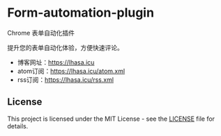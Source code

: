 # Form-automation-plugin

Chrome 表单自动化插件

提升您的表单自动化体验，方便快速评论。

* 博客网址：<a href="https://lhasa.icu" target="_blank">https://lhasa.icu</a>
* atom订阅：<a href="https://lhasa.icu/atom.xml" target="_blank">https://lhasa.icu/atom.xml</a>
* rss订阅：<a href="https://lhasa.icu/rss.xml" target="_blank">https://lhasa.icu/rss.xml</a>


## License

This project is licensed under the MIT License - see the [LICENSE](https://github.com/achuanya/Form-automation-plugin/blob/main/LICENSE) file for details.